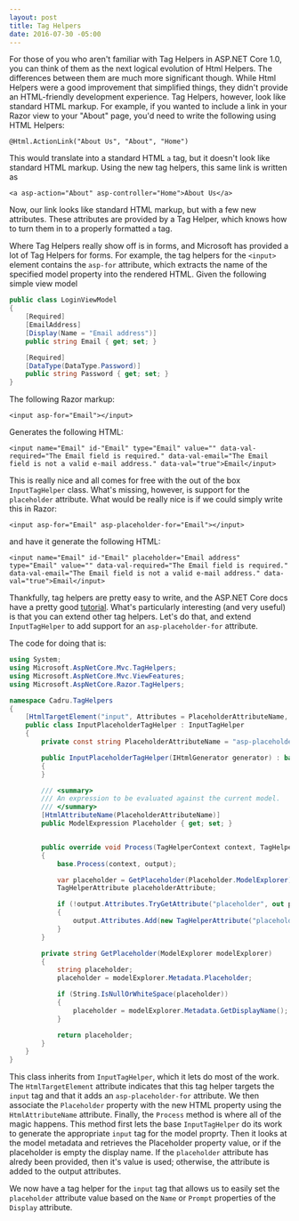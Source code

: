 ```yaml
---
layout: post
title: Tag Helpers
date: 2016-07-30 -05:00
---
```


For those of you who aren't familiar with Tag Helpers in ASP.NET Core 1.0, you can think of them as the next logical evolution of Html Helpers. The differences between them are much more significant though. While Html Helpers were a good improvement that simplified things, they didn't provide an HTML-friendly development experience. Tag Helpers, however, look like standard HTML markup. For example, if you wanted to include a link in your Razor view to your "About" page, you'd need to write the following using HTML Helpers:

```
@Html.ActionLink("About Us", "About", "Home")
```

This would translate into a standard HTML `a` tag, but it doesn't look like standard HTML markup. Using the new tag helpers, this same link is written as

```
<a asp-action="About" asp-controller="Home">About Us</a>
```

Now, our link looks like standard HTML markup, but with a few new attributes. These attributes are provided by a Tag Helper, which knows how to turn them in to a properly formatted `a` tag.

Where Tag Helpers really show off is in forms, and Microsoft has provided a lot of Tag Helpers for forms. For example, the tag helpers for the `<input>` element contains the `asp-for` attribute, which extracts the name of the specified model property into the rendered HTML. Given the following simple view model

```c#
public class LoginViewModel
{
    [Required]
    [EmailAddress]
    [Display(Name = "Email address")]
    public string Email { get; set; }

    [Required]
    [DataType(DataType.Password)]
    public string Password { get; set; }
}
```

The following Razor markup:

```
<input asp-for="Email"></input>
```

Generates the following HTML:

```
<input name="Email" id-"Email" type="Email" value="" data-val-required="The Email field is required." data-val-email="The Email field is not a valid e-mail address." data-val="true">Email</input>
```

This is really nice and all comes for free with the out of the box `InputTagHelper` class. What's missing, however, is support for the `placeholder` attribute. What would be really nice is if we could simply write this in Razor:

```
<input asp-for="Email" asp-placeholder-for="Email"></input>
```

and have it generate the following HTML:

```
<input name="Email" id-"Email" placeholder="Email address" type="Email" value="" data-val-required="The Email field is required." data-val-email="The Email field is not a valid e-mail address." data-val="true">Email</input>
```

Thankfully, tag helpers are pretty easy to write, and the ASP.NET Core docs have a pretty good [tutorial](https://docs.asp.net/en/latest/mvc/views/tag-helpers/authoring.html). What's particularly interesting (and very useful) is that you can extend other tag helpers. Let's do that, and extend `InputTagHelper` to add support for an `asp-placeholder-for` attribute.

The code for doing that is:

```c#
using System;
using Microsoft.AspNetCore.Mvc.TagHelpers;
using Microsoft.AspNetCore.Mvc.ViewFeatures;
using Microsoft.AspNetCore.Razor.TagHelpers;

namespace Cadru.TagHelpers
{
    [HtmlTargetElement("input", Attributes = PlaceholderAttributeName, TagStructure = TagStructure.WithoutEndTag)]
    public class InputPlaceholderTagHelper : InputTagHelper
    {
        private const string PlaceholderAttributeName = "asp-placeholder-for";

        public InputPlaceholderTagHelper(IHtmlGenerator generator) : base(generator)
        {
        }

        /// <summary>
        /// An expression to be evaluated against the current model.
        /// </summary>
        [HtmlAttributeName(PlaceholderAttributeName)]
        public ModelExpression Placeholder { get; set; }


        public override void Process(TagHelperContext context, TagHelperOutput output)
        {
            base.Process(context, output);

            var placeholder = GetPlaceholder(Placeholder.ModelExplorer);
            TagHelperAttribute placeholderAttribute;

            if (!output.Attributes.TryGetAttribute("placeholder", out placeholderAttribute))
            {
                output.Attributes.Add(new TagHelperAttribute("placeholder", placeholder));
            }
        }

        private string GetPlaceholder(ModelExplorer modelExplorer)
        {
            string placeholder;
            placeholder = modelExplorer.Metadata.Placeholder;

            if (String.IsNullOrWhiteSpace(placeholder))
            {
                placeholder = modelExplorer.Metadata.GetDisplayName();
            }

            return placeholder;
        }
    }
}

```

This class inherits from `InputTagHelper`, which it lets do most of the work. The `HtmlTargetElement` attribute indicates that this tag helper targets the `input` tag and that it adds an `asp-placeholder-for` attribute. We then associate the `Placeholder` property with the new HTML property using the `HtmlAttributeName` attribute. Finally, the `Process` method is where all of the magic happens. This method first lets the base `InputTagHelper` do its work to generate the appropriate `input` tag for the model proprty. Then it looks at the model metadata and retrieves the Placeholder property value, or if the placeholder is empty the display name. If the `placeholder` attribute has alredy been provided, then it's value is used; otherwise, the attribute is added to the output attributes. 

We now have a tag helper for the `input` tag that allows us to easily set the `placeholder` attribute value based on the `Name` or `Prompt` properties of the `Display` attribute. 